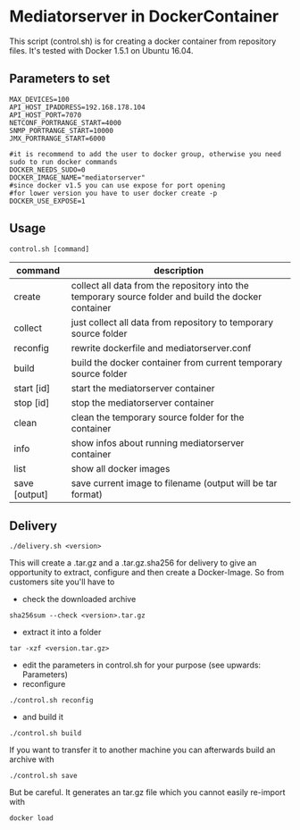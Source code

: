 # Mediatorserver in DockerContainer

This script (control.sh) is for creating a docker container from repository files.
It's tested with Docker 1.5.1 on Ubuntu 16.04.

## Parameters to set

```
MAX_DEVICES=100
API_HOST_IPADDRESS=192.168.178.104
API_HOST_PORT=7070
NETCONF_PORTRANGE_START=4000
SNMP_PORTRANGE_START=10000
JMX_PORTRANGE_START=6000

#it is recommend to add the user to docker group, otherwise you need sudo to run docker commands
DOCKER_NEEDS_SUDO=0
DOCKER_IMAGE_NAME="mediatorserver"
#since docker v1.5 you can use expose for port opening
#for lower version you have to user docker create -p
DOCKER_USE_EXPOSE=1 
```

## Usage

```
control.sh [command]
```

|command|description|
|-------|-----------|
| create | collect all data from the repository into the temporary source folder and build the docker container |
| collect | just collect all data from repository to temporary source folder |
| reconfig | rewrite dockerfile and mediatorserver.conf |
| build | build the docker container from current temporary source folder |
| start [id] | start the mediatorserver container |
| stop [id] | stop the mediatorserver container |
| clean | clean the temporary source folder for the container |
| info | show infos about running mediatorserver container |
| list | show all docker images |
| save [output] | save current image to filename <output> (output will be tar format) |

## Delivery

```
./delivery.sh <version>
```

This will create a <version>.tar.gz and a <version>.tar.gz.sha256 for delivery to give an opportunity to extract, configure and then create a Docker-Image. So from customers site you'll have to

* check the downloaded archive

```
sha256sum --check <version>.tar.gz
```

* extract it into a folder

```
tar -xzf <version.tar.gz>
```

* edit the parameters in control.sh for your purpose (see upwards: Parameters)
* reconfigure

```
./control.sh reconfig
```

* and build it
```
./control.sh build
```

If you want to transfer it to another machine you can afterwards build an archive with
```
./control.sh save
```

But be careful. It generates an tar.gz file which you cannot easily re-import with 
```
docker load
```
